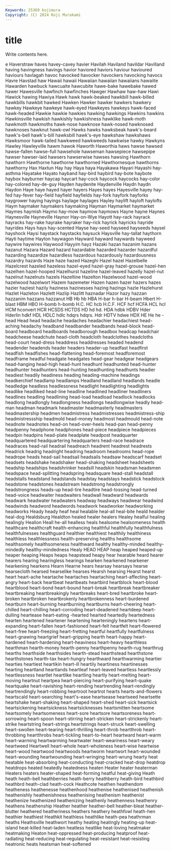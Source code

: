 ```yaml
---
Keywords: 25369 kojimura
Copyright: (C) 2024 Koji Murakami
---
```


# title

Write contents here.



e Haverstraw haves
havey-cavey havier Havilah Haviland havildar Havilland having havingness havings havior
haviored haviors haviour havioured haviours havlagah havoc havocked havocker havockers
havocking havocs Havre Havstad haw Hawaii hawaii Hawaiian hawaiian hawaiians
hawaiite Hawarden hawbuck hawcuaite hawcubite hawe-bake hawebake hawed hawer Hawesville
hawfinch hawfinches Hawger Hawhaw haw-haw Hawi Hawick hawing Hawiya Hawk
hawk hawk-beaked hawkbill hawk-billed hawkbills hawkbit hawked Hawken Hawker hawker
hawkers hawkery hawkey Hawkeye hawkeye hawk-eyed Hawkeyes hawkeys hawk-faced hawk-headed
Hawkie hawkie hawkies hawking hawkings Hawkins hawkins Hawkinsville hawkish hawkishly
hawkishness hawklike hawk-moth hawkmoth hawkmoths hawk-nose hawknose hawk-nosed hawknosed hawknoses
hawknut hawk-owl Hawks hawks hawksbeak hawk's-beard hawk's-bell hawk's-bill hawksbill hawk's-eye
hawkshaw hawkshaws Hawksmoor hawk-tailed hawkweed hawkweeds hawkwise hawky Hawkyns Hawley
Hawleyville hawm hawok Haworth Haworthia haws hawse hawsed hawse-fallen hawse-full
hawsehole hawseman hawsepiece hawsepipe hawser hawser-laid hawsers hawserwise hawses hawsing
Hawthorn hawthorn Hawthorne hawthorne hawthorned Hawthornesque hawthorns hawthorny Hax Haxtun
Hay hay Haya haya Hayakawa Hayari Hayashi hay-asthma Hayatake Hayato
hayband hay-bird haybird hay-bote haybote haybox hayburner haycap haycart hay-cock
haycock haycocks hay-color hay-colored hay-de-guy Hayden haydenite Haydenville Haydn haydn
Haydon Haye haye hayed hayer hayers Hayes hayes Hayesville hayey
hay-fed hay-fever hay-field hayfield hayfields hay-fork hayfork hayforks haygrower haying
hayings haylage haylages Hayley haylift hayloft haylofts Haym haymaker haymakers
haymaking Hayman Haymarket haymarket Haymes haymish Haymo hay-mow haymow haymows
Hayne hayne Haynes Haynesville Hayneville Haynor Hay-on-Wye Hayott hay-rack hayrack
hayracks hay-rake hayrake hayraker hay-rick hayrick hayricks hayride hayrides Hays
hays hay-scented Hayse hay-seed hayseed hayseeds haysel hayshock Haysi haystack
haystacks haysuck Haysville hay-tallat haythorn Hayti haytime Hayton haywagon Hayward
hayward haywards hayweed haywire haywires Haywood Hayyim hayz Hazaki hazan
hazanim hazans hazanut Hazara Hazard hazard hazardable hazarded hazarder hazardful
hazarding hazardize hazardless hazardous hazardously hazardousness hazardry hazards Haze haze
hazed Hazeghi Hazel hazel Hazelbelle Hazelcrest hazeled hazeless hazel-eyed hazel-gray
hazel-grouse hazel-hen hazelhen hazel-hooped Hazelhurst hazeline hazel-leaved hazelly hazel-nut hazelnut
hazelnuts hazels Hazeltine Hazelton Hazelwood hazel-wood hazelwood hazelwort Hazem hazemeter
Hazen hazen hazer hazers hazes hazier haziest hazily haziness hazinesses
hazing hazings hazle Hazlehurst Hazlet Hazleton Hazlett Hazlip Hazlitt haznadar
Hazor hazy hazzan hazzanim hazzans hazzanut HB Hb hb HBA
H-bar h-bar H-beam Hbert H-blast HBM HBO H-bomb h-bomb H.C.
HC hcb H.C.F. HCF hcf HCFA HCL hcl HCM hconvert
HCR HCSDS HCTDS HD hd hd. HDA hdbk HDBV Hder
Hderlin hdkf HDL HDLC hdlc hdqrs hdqrs. Hdr HDTV hdwe
HDX HE He he -head Head head headache headaches headachier
headachiest head-aching headachy headband headbander headbands head-block head-board headboard headboards
headborough headbox headcap headchair headcheese headchute head-cloth headcloth headclothes headcloths
head-court head-dress headdress headdresses headed headend headender headends header headers
header-up headfast headfirst headfish headfishes head-flattening head-foremost headforemost headframe headful
headgate headgates head-gear headgear headgears head-hanging head-high head-hunt headhunt headhunted
head-hunter headhunter headhunters head-hunting headhunting headhunts headier headiest headily headiness
heading heading-machine headings headkerchief headlamp headlamps Headland headland headlands headle
headledge headless headlessness headlight headlighting headlights headlike headliked head-line headline
headlined headliner headliners headlines headling headlining head-load headload headlock headlocks
headlong headlongly headlongness headlongs headlongwise headly head-man headman headmark headmaster
headmasterly headmasters headmastership headmen headmistress headmistresses headmistress-ship headmistressship headmold head-money
headmost headmould head-note headnote headnotes head-on head-over-heels head-pan head-penny headpenny
headphone headphones head-piece headpiece headpieces headpin headpins head-plate headplate headpost
headquarter headquartered headquartering headquarters head-race headrace headraces head-rail headrail headreach
headrent headrest headrests Headrick headrig headright headring headroom headrooms head-rope
headrope heads head-sail headsail headsails headsaw headscarf headset headsets headshake
headshaker head-shaking headsheet headsheets headship headships headshrinker headsill headskin headsman
headsmen headspace head-splitting headspring headsquare head-stall headstall headstalls headstand headstands
headstay headstays headstick headstock headstone headstones headstream headstrong headstrongly headstrongness
heads-up head-tire headtire head-tossing head-turned head-voice headwaiter headwaiters headwall headward
headwards headwark headwater headwaters headway headways headwear headwind headwinds headword
headwords headwork headworker headworking headworks Heady heady heaf heal healable
heal-all heal-bite heald healder heal-dog Healdsburg Healdton healed healer healers
Healey healful healing healingly Healion Heall he-all healless heals healsome
healsomeness health healthcare healthcraft health-enhancing healthful healthfully healthfulness healthfulnesses healthguard
healthier healthiest healthily healthiness healthless healthlessness health-preserving healths healthsome healthsomely
healthsomeness healthward healthy healthy-minded healthy-mindedly healthy-mindedness Healy HEAO HEAP heap
heaped heaped-up heaper heaping Heaps heaps heapstead heapy hear hearable
heard hearer hearers hearing hearingless hearings hearken hearkened hearkener hearkening
hearkens Hearn Hearne hears hearsay hearsays hearse hearsecloth hearsed hearselike
hearses Hearsh hearsing Hearst hearst heart heart-ache heartache heartaches heartaching
heart-affecting heart-angry heart-back heartbeat heartbeats heartbird heartblock heart-blood heartblood heart-bond
heart-bound heart-break heartbreak heartbreaker heartbreaking heartbreakingly heartbreaks heart-bred heartbroke heart-broken
heartbroken heartbrokenly heartbrokenness heart-burdened heartburn heart-burning heartburning heartburns heart-cheering heart-chilled
heart-chilling heart-corroding heart-deadened heartdeep heart-dulling heartease heart-eating -hearted hearted heartedly
heartedness hearten heartened heartener heartening hearteningly heartens heart-expanding heart-fallen heart-fashioned
heart-felt heartfelt heart-flowered heart-free heart-freezing heart-fretting heartful heartfully heartfulness heart-gnawing
heartgrief heart-gripping hearth heart-happy heart-hardened heart-hardening heart-heaviness heart-heavy hearthless hearthman
hearth-money hearth-penny hearthpenny hearth-rug hearthrug hearths hearthside hearthsides hearth-stead hearthstead
hearthstone hearthstones hearth-tax heart-hungry hearthward hearthwarming heartier hearties heartiest heartikin
heart-ill heartily heartiness heartinesses hearting heartland heartlands heartleaf heart-leaved heartless
heartlessly heartlessness heartlet heartlike heartling heartly heart-melting heart-moving heartnut heartpea
heart-piercing heart-purifying heart-quake heartquake heart-ravishing heart-rending heartrending heart-rendingly heartrendingly heart-robbing
heartroot heartrot hearts hearts-and-flowers heartscald heart-searching heart's-ease heartsease heartseed heartsette
heartshake heart-shaking heart-shaped heart-shed heart-sick heartsick heartsickening heartsickness heartsicknesses heartsmitten
heartsome heartsomely heartsomeness heart-sore heartsore heartsoreness heart-sorrowing heart-spoon heart-stirring heart-stricken
heart-strickenly heart-strike heartstring heart-strings heartstrings heart-struck heart-swelling heart-swollen heart-tearing heart-thrilling
heart-throb heartthrob heart-throbbing heartthrobs heart-tickling heart-to-heart heartward heart-warm heart-warming heartwarming
heartwater heart-weariness heart-weary heartweed Heartwell heart-whole heart-wholeness heart-wise heartwise heart-wood
heartwood heartwoods heartworm heartwort heart-wounded heart-wounding heartwounding heart-wringing heart-wrung hearty
heat heatable heat-absorbing heat-conducting heat-cracked heat-drop heatdrop heatdrops heated heatedly
heatedness heaten Heater heater heaterman Heaters heaters heater-shaped heat-forming heatful
heat-giving Heath heath heath-bell heathberries heath-berry heathberry heath-bird heathbird heathbrd
heath-clad heath-cock Heathcote heathen heathendom heatheness heathenesse heathenhood heathenise heathenised
heathenish heathenishly heathenishness heathenising heathenism heathenist heathenize heathenized heathenizing heathenly
heathenness heathenry heathens heathenship Heather heather heather-bell heather-bleat heather-blutter heathered
heatheriness heathers heathery heathfowl heath-hen heathier heathiest Heathkit heathless heathlike
heath-pea heathrman heaths Heathsville heathwort heathy heating heatingly heating-up heat-island
heat-killed heat-laden heatless heatlike heat-loving heatmaker heatmaking Heaton heat-oppressed heat-producing
heatproof heat-radiating heat-reducing heat-regulating heat-resistant heat-resisting heatronic heats heatsman heat-softened
